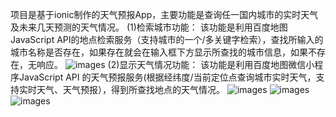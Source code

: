 项目是基于ionic制作的天气预报App，主要功能是查询任一国内城市的实时天气及未来几天预测的天气情况。
  (1)检索城市功能：
      该功能是利用百度地图JavaScript API的地点检索服务（支持城市的一个/多关键字检索），查找所输入的城市名称是否存在，如果存在就会在输入框下方显示所查找的城市信息，如果不存在，无响应。
      ![images](https://github.com/qiuronghui/-ionic-weather-APP/blob/master/images/1.jpg.png)
  (2)显示天气情况功能：
      该功能是利用百度地图微信小程序JavaScript API 的天气预报服务(根据经纬度/当前定位点查询城市实时天气，支持实时天气、天气预报），得到所查找地点的天气情况。
    ![images](https://github.com/qiuronghui/-ionic-weather-APP/blob/master/images/2.jpg.png)
    ![images](https://github.com/qiuronghui/-ionic-weather-APP/blob/master/images/3.jpg.png)
    ![images](https://github.com/qiuronghui/-ionic-weather-APP/blob/master/images/4.jpg.png)


 
 

